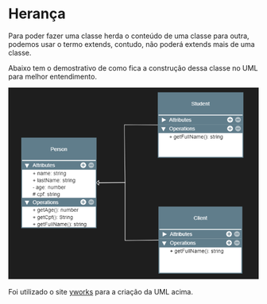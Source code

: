 # Herança

<p>Para poder fazer uma classe herda o conteúdo de uma classe para outra, podemos usar o termo extends, contudo, não poderá extends mais de uma classe.</p>

<p>Abaixo tem o demostrativo de como fica a construção dessa classe no UML para melhor entendimento.</p>

<img src="https://github.com/iSherlott/Typescript_Nota/blob/main/src/023_-_heranca/img_heranca_uml.png">

<p>Foi utilizado o site <a href="https://www.yworks.com/yed-live/">yworks<a> para a criação da UML acima.</p>
